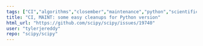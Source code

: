 ```yaml
---
tags: ["CI","algorithms","closember","maintenance","python","scientific-computing","scipy"]
title: "CI, MAINT: some easy cleanups for Python version"
html_url: "https://github.com/scipy/scipy/issues/19740"
user: "tylerjereddy"
repo: "scipy/scipy"
---
```


